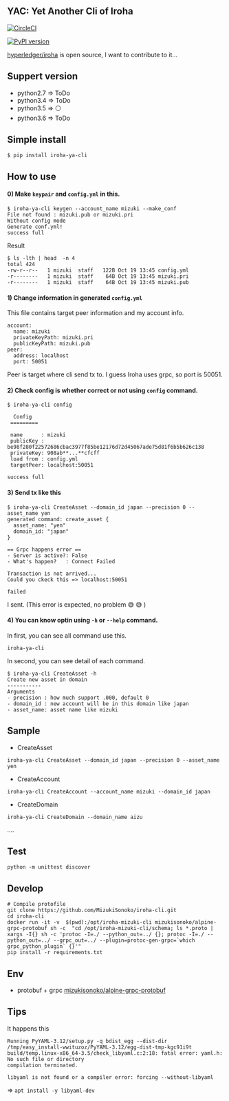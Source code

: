 
## YAC: Yet Another Cli of Iroha
[![CircleCI](https://circleci.com/gh/MizukiSonoko/iroha-cli.svg?style=shield)](https://circleci.com/gh/MizukiSonoko/iroha-cli)

[![PyPI version](https://badge.fury.io/py/iroha-ya-cli.svg)](https://badge.fury.io/py/iroha-ya-cli)

[hyperledger/iroha](https://github.com/hyperledger/iroha) is open source, I want to contribute to it...  

## Suppert version  

- python2.7 => ToDo
- python3.4 => ToDo
- python3.5 => ⚪️ 
- python3.6 => ToDo


## Simple install

```
$ pip install iroha-ya-cli
```

## How to use

#### 0) Make `keypair` and `config.yml` in this.
```
$ iroha-ya-cli keygen --account_name mizuki --make_conf
File not found : mizuki.pub or mizuki.pri 
Without config mode
Generate conf.yml!
success full
```

Result
```
$ ls -lth | head  -n 4
total 424
-rw-r--r--   1 mizuki  staff   122B Oct 19 13:45 config.yml
-r--------   1 mizuki  staff    64B Oct 19 13:45 mizuki.pri
-r--------   1 mizuki  staff    64B Oct 19 13:45 mizuki.pub
```


#### 1) Change information in generated `config.yml` 
This file contains target peer information and my account info.
```config
account:
  name: mizuki
  privateKeyPath: mizuki.pri
  publicKeyPath: mizuki.pub
peer:
  address: localhost
  port: 50051
```
Peer is target where cli send tx to. I guess Iroha uses grpc, so port is 50051.

####  2) Check config is whether correct or not using `config` command. 

```
$ iroha-ya-cli config

  Config  
 =========

 name      : mizuki
 publicKey : be98f280f22572686cbac3977f85be12176d72d45067ade75d81f6b5b626c138
 privateKey: 908ab**...**cfcff
 load from : config.yml
 targetPeer: localhost:50051

success full
```

#### 3) Send tx like this

```
$ iroha-ya-cli CreateAsset --domain_id japan --precision 0 --asset_name yen
generated command: create_asset {
  asset_name: "yen"
  domain_id: "japan"
}

== Grpc happens error ==
- Server is active?: False 
- What's happen?   : Connect Failed 

Transaction is not arrived...
Could you ckeck this => localhost:50051

failed
```
I sent. (This error is expected, no problem 😅 😅 )

#### 4) You can know optin using `-h` or `--help` command.

In first, you can see all command use this.
```
iroha-ya-cli
```

In second, you can see detail of each command.
```
$ iroha-ya-cli CreateAsset -h
Create new asset in domain
-----------
Arguments
- precision : how much support .000, default 0
- domain_id : new account will be in this domain like japan
- asset_name: asset name like mizuki
```
 
## Sample

- CreateAsset 
```
iroha-ya-cli CreateAsset --domain_id japan --precision 0 --asset_name yen
```

- CreateAccount

```
iroha-ya-cli CreateAccount --account_name mizuki --domain_id japan
```

- CreateDomain

```
iroha-ya-cli CreateDomain --domain_name aizu
```

....


## Test
```
python -m unittest discover
```

## Develop
```
# Compile protofile 
git clone https://github.com/MizukiSonoko/iroha-cli.git
cd iroha-cli
docker run -it -v  $(pwd):/opt/iroha-mizuki-cli mizukisonoko/alpine-grpc-protobuf sh -c  "cd /opt/iroha-mizuki-cli/schema; ls *.proto | xargs -I{} sh -c 'protoc -I=./ --python_out=../ {}; protoc -I=./ --python_out=../ --grpc_out=../ --plugin=protoc-gen-grpc=`which grpc_python_plugin` {}'"
pip install -r requirements.txt 
```




## Env
- protobuf + grpc [mizukisonoko/alpine-grpc-protobuf](https://github.com/MizukiSonoko/alpine-grpc-protobuf)



## Tips

It happens this
```
Running PyYAML-3.12/setup.py -q bdist_egg --dist-dir /tmp/easy_install-wwituzoz/PyYAML-3.12/egg-dist-tmp-kgc91i9t
build/temp.linux-x86_64-3.5/check_libyaml.c:2:18: fatal error: yaml.h: No such file or directory
compilation terminated.

libyaml is not found or a compiler error: forcing --without-libyaml
```
=> `apt install -y libyaml-dev`
